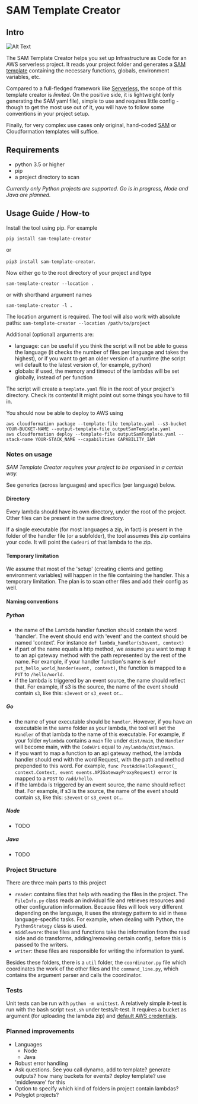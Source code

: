 # SAM Template Creator

## Intro

![Alt Text](https://cl.ly/21b792e2627b/Screen%252520Recording%2525202019-04-21%252520at%25252010.56%252520AM.gif)

The SAM Template Creator helps you set up Infrastructure as Code for an AWS serverless project.
It reads your project folder and generates a [SAM template][1] containing the necessary functions, globals, environment variables, etc.

Compared to a full-fledged framework like [Serverless][2], the scope of this template creator is *limited*. 
On the positive side, it is lightweight (only generating the SAM yaml file), simple to use and requires little config - though to get
the most use out of it, you will have to follow some conventions in your project setup.

Finally, for very complex use cases only original, hand-coded [SAM][1] or Cloudformation templates will suffice.

[1]: https://github.com/awslabs/serverless-application-model/blob/master/versions/2016-10-31.md
[2]: https://serverless.com/

## Requirements

- python 3.5 or higher
- pip
- a project directory to scan 

*Currently only Python projects are supported. Go is in progress, Node and Java are planned.*

## Usage Guide / How-to

Install the tool using pip. For example

`pip install sam-template-creator` 

or 

`pip3 install sam-template-creator`.

Now either go to the root directory of your project and type

`sam-template-creator --location .`

or with shorthand argument names

`sam-template-creator -l .`

The location argument is required. The tool will also work with absolute paths: `sam-template-creator --location /path/to/project`

Additional (optional) arguments are:
- language: can be useful if you think the script will not be able to guess the language (it checks the number of files per language and takes the highest), 
or if you want to get an older version of a runtime (the script will default to the latest version of, for example, python)
- globals: if used, the memory and timeout of the lambdas will be set globally, instead of per function

The script will create a `template.yaml` file in the root of your project's directory. Check its contents! It might point out some things you have to fill in.

You should now be able to deploy to AWS using

```
aws cloudformation package --template-file template.yaml --s3-bucket YOUR-BUCKET-NAME --output-template-file outputSamTemplate.yaml
aws cloudformation deploy --template-file outputSamTemplate.yaml --stack-name YOUR-STACK_NAME --capabilities CAPABILITY_IAM
```

### Notes on usage

*SAM Template Creator requires your project to be organised in a certain way.*

See generics (across languages) and specifics (per language) below.

#### Directory

Every lambda should have its own directory, under the root of the project. Other files can be present in the same directory. 

If a single executable (for most languages a zip, in fact) is present in the folder of the handler file (or a subfolder), 
the tool assumes this zip contains your code. It will point the `CodeUri` of that lambda to the zip.

#### Temporary limitation

We assume that most of the 'setup' (creating clients and getting environment variables) will happen in the file containing the handler. 
This a temporary limitation. The plan is to scan other files and add their config as well.

#### Naming conventions

##### Python

- the name of the Lambda handler function should contain the word 'handler'. The event should end with 'event' and the context should be named 'context'. 
For instance `def lambda_handler(s3event, context)`
- if part of the name equals a http method, we assume you want to map it to an api gateway method with the path represented by the rest of the name. 
For example, if your handler function's name is `def put_hello_world_hander(event, context)`, the function is mapped to a `PUT` to `/hello/world`.
- if the lambda is triggered by an event source, the name should reflect that. 
For example, if s3 is the source, the name of the event should contain `s3`, like this: `s3event` or `s3_event` or...

##### Go

- the name of your executable should be `handler`. However, if you have an executable in the same folder as your lambda, the tool will set the `Handler`
of that lambda to the name of this executable. For example, if your folder `mylambda` contains a `main` file under `dist/main`, the `Handler` will become main, with
the `CodeUri` equal to `/mylambda/dist/main`. 
- if you want to map a function to an api gateway method, the lambda handler should end with the word Request, with the path and method prepended to this word.
For example, `func PostAddHelloRequest(_ context.Context, event events.APIGatewayProxyRequest) error` is mapped to a `POST` to `/add/hello`.
- if the lambda is triggered by an event source, the name should reflect that. 
For example, if s3 is the source, the name of the event should contain `s3`, like this: `s3event` or `s3_event` or...

##### Node

- TODO

##### Java

- TODO

### Project Structure

There are three main parts to this project
- `reader`: contains files that help with reading the files in the project. The `FileInfo.py` class reads an individual file and retrieves
resources and other configuration information. Because files will look very different depending on the language, it uses the strategy pattern
to aid in these language-specific tasks. For example, when dealing with Python, the `PythonStrategy` class is used.
- `middleware`: these files and functions take the information from the read side and do transforms, adding/removing certain config, before this is
passed to the writers.
- `writer`: these files are responsible for writing the information to yaml.

Besides these folders, there is a `util` folder, the `coordinator.py` file which coordinates the work of the other files and the `command_line.py`,
which contains the argument parser and calls the coordinator.

### Tests

Unit tests can be run with `python -m unittest`. A relatively simple it-test is run with the bash script `test.sh` under tests/it-test.
It requires a bucket as argument (for uploading the lambda zip) and [default AWS credentials][3].

[3]: https://docs.aws.amazon.com/polly/latest/dg/setup-aws-cli.html

### Planned improvements

* Languages
    * Node
    * Java 
* Robust error handling 
* Ask questions. See you call dynamo, add to template? generate outputs? how many buckets for events? deploy template? use 'middleware' for this 
* Option to specify which kind of folders in project contain lambdas?  
* Polyglot projects?
